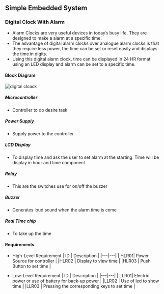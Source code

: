 ## Simple Embedded System
### Digital Clock With Alarm
- Alarm Clocks are very useful devices in today’s busy life. They are designed to make a alarm at a specific time.
- The advantage of digital alarm clocks over analogue alarm clocks is that they require less power, the time can be set or reset easily and displays the time in digits.
- Using this digital alarm clock, time can be displayed in 24 HR format using an LED display and alarm can be set to a specific time.

#### Block Diagram
![digital cloack](https://user-images.githubusercontent.com/98817420/154792410-1653de9a-561b-44a1-9b69-9fa1e3080a65.png)
##### Microcontroller
- Controller to do desire task
##### Power Supply
- Supply power to the controller
##### LCD Display
- To display time and ask the user to set alarm at the starting. Time will be display in hour and time component
##### Relay 
- This are the switches use for on/off the buzzer
##### Buzzer
- Generates loud sound when the alarm time is come
##### Real Time chip
- To take up the time 

#### Requirements
- High-Level Requirement
| ID | Description |
  |---|---|
  | HLR01| Power Source for controller |
  |HLR02 | Display to view time |
  |HLR03 | Push Button to set time |
  
- Low-Level Requirement
| ID | Description |
  |---|---|
  | LLR01| Electric power or use of battery for back-up power |
  |LLR02 | Use of led to show time |
  |LLR03 | Pressing the corresponding keys to set time |
